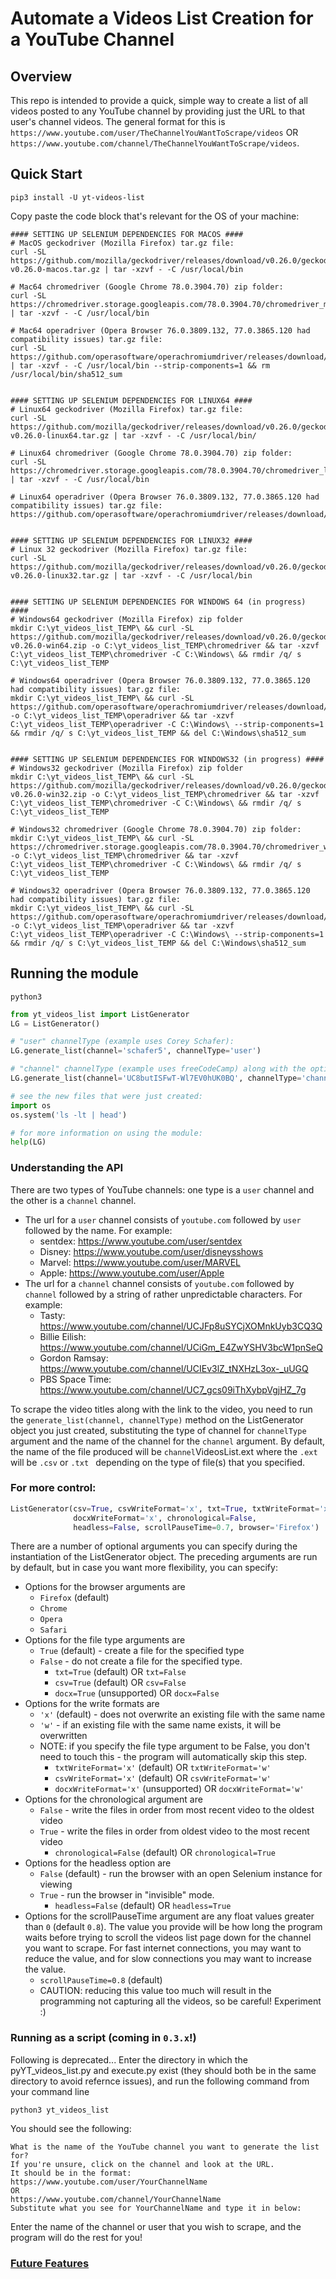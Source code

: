 # Automate a Videos List Creation for a YouTube Channel

## Overview
This repo is intended to provide a quick, simple way to create a list of all videos posted to any YouTube channel by providing just the URL to that user's channel videos. The general format for this is
`https://www.youtube.com/user/TheChannelYouWantToScrape/videos`
OR
`https://www.youtube.com/channel/TheChannelYouWantToScrape/videos`.

## Quick Start
```
pip3 install -U yt-videos-list
```

Copy paste the code block that's relevant for the OS of your machine:
```
#### SETTING UP SELENIUM DEPENDENCIES FOR MACOS ####
# MacOS geckodriver (Mozilla Firefox) tar.gz file:
curl -SL https://github.com/mozilla/geckodriver/releases/download/v0.26.0/geckodriver-v0.26.0-macos.tar.gz | tar -xzvf - -C /usr/local/bin

# Mac64 chromedriver (Google Chrome 78.0.3904.70) zip folder:
curl -SL https://chromedriver.storage.googleapis.com/78.0.3904.70/chromedriver_mac64.zip | tar -xzvf - -C /usr/local/bin

# Mac64 operadriver (Opera Browser 76.0.3809.132, 77.0.3865.120 had compatibility issues) tar.gz file:
curl -SL https://github.com/operasoftware/operachromiumdriver/releases/download/v.77.0.3865.120/operadriver_mac64.zip | tar -xzvf - -C /usr/local/bin --strip-components=1 && rm /usr/local/bin/sha512_sum


#### SETTING UP SELENIUM DEPENDENCIES FOR LINUX64 ####
# Linux64 geckodriver (Mozilla Firefox) tar.gz file:
curl -SL https://github.com/mozilla/geckodriver/releases/download/v0.26.0/geckodriver-v0.26.0-linux64.tar.gz | tar -xzvf - -C /usr/local/bin/

# Linux64 chromedriver (Google Chrome 78.0.3904.70) zip folder:
curl -SL https://chromedriver.storage.googleapis.com/78.0.3904.70/chromedriver_linux64.zip | tar -xzvf - -C /usr/local/bin

# Linux64 operadriver (Opera Browser 76.0.3809.132, 77.0.3865.120 had compatibility issues) tar.gz file:
https://github.com/operasoftware/operachromiumdriver/releases/download/v.76.0.3809.132/operadriver_linux64.zip


#### SETTING UP SELENIUM DEPENDENCIES FOR LINUX32 ####
# Linux 32 geckodriver (Mozilla Firefox) tar.gz file:
curl -SL https://github.com/mozilla/geckodriver/releases/download/v0.26.0/geckodriver-v0.26.0-linux32.tar.gz | tar -xzvf - -C /usr/local/bin


#### SETTING UP SELENIUM DEPENDENCIES FOR WINDOWS 64 (in progress) ####
# Windows64 geckodriver (Mozilla Firefox) zip folder
mkdir C:\yt_videos_list_TEMP\ && curl -SL https://github.com/mozilla/geckodriver/releases/download/v0.26.0/geckodriver-v0.26.0-win64.zip -o C:\yt_videos_list_TEMP\chromedriver && tar -xzvf C:\yt_videos_list_TEMP\chromedriver -C C:\Windows\ && rmdir /q/ s C:\yt_videos_list_TEMP

# Windows64 operadriver (Opera Browser 76.0.3809.132, 77.0.3865.120 had compatibility issues) tar.gz file:
mkdir C:\yt_videos_list_TEMP\ && curl -SL https://github.com/operasoftware/operachromiumdriver/releases/download/v.78.0.3904.87/operadriver_win64.zip -o C:\yt_videos_list_TEMP\operadriver && tar -xzvf C:\yt_videos_list_TEMP\operadriver -C C:\Windows\ --strip-components=1 && rmdir /q/ s C:\yt_videos_list_TEMP && del C:\Windows\sha512_sum


#### SETTING UP SELENIUM DEPENDENCIES FOR WINDOWS32 (in progress) ####
# Windows32 geckodriver (Mozilla Firefox) zip folder
mkdir C:\yt_videos_list_TEMP\ && curl -SL https://github.com/mozilla/geckodriver/releases/download/v0.26.0/geckodriver-v0.26.0-win32.zip -o C:\yt_videos_list_TEMP\chromedriver && tar -xzvf C:\yt_videos_list_TEMP\chromedriver -C C:\Windows\ && rmdir /q/ s C:\yt_videos_list_TEMP

# Windows32 chromedriver (Google Chrome 78.0.3904.70) zip folder:
mkdir C:\yt_videos_list_TEMP\ && curl -SL https://chromedriver.storage.googleapis.com/78.0.3904.70/chromedriver_win32.zip -o C:\yt_videos_list_TEMP\chromedriver && tar -xzvf C:\yt_videos_list_TEMP\chromedriver -C C:\Windows\ && rmdir /q/ s C:\yt_videos_list_TEMP

# Windows32 operadriver (Opera Browser 76.0.3809.132, 77.0.3865.120 had compatibility issues) tar.gz file:
mkdir C:\yt_videos_list_TEMP\ && curl -SL https://github.com/operasoftware/operachromiumdriver/releases/download/v.76.0.3809.132/operadriver_win32.zip -o C:\yt_videos_list_TEMP\operadriver && tar -xzvf C:\yt_videos_list_TEMP\operadriver -C C:\Windows\ --strip-components=1 && rmdir /q/ s C:\yt_videos_list_TEMP && del C:\Windows\sha512_sum
```

## Running the module
```
python3
```
```python
from yt_videos_list import ListGenerator
LG = ListGenerator()

# "user" channelType (example uses Corey Schafer):
LG.generate_list(channel='schafer5', channelType='user')

# "channel" channelType (example uses freeCodeCamp) along with the optional fileName argument:
LG.generate_list(channel='UC8butISFwT-Wl7EV0hUK0BQ', channelType='channel', fileName='freeCodeCamp_org')

# see the new files that were just created:
import os
os.system('ls -lt | head')

# for more information on using the module:
help(LG)
```

### Understanding the API
There are two types of YouTube channels: one type is a `user` channel and the other is a `channel` channel.
* The url for a `user` channel consists of `youtube.com` followed by `user` followed by the name. For example:
  * sentdex: https://www.youtube.com/user/sentdex
  * Disney: https://www.youtube.com/user/disneysshows
  * Marvel: https://www.youtube.com/user/MARVEL
  * Apple: https://www.youtube.com/user/Apple
* The url for a `channel` channel consists of `youtube.com` followed by `channel` followed by a string of rather unpredictable characters. For example:
  * Tasty: https://www.youtube.com/channel/UCJFp8uSYCjXOMnkUyb3CQ3Q
  * Billie Eilish: https://www.youtube.com/channel/UCiGm_E4ZwYSHV3bcW1pnSeQ
  * Gordon Ramsay: https://www.youtube.com/channel/UCIEv3lZ_tNXHzL3ox-_uUGQ
  * PBS Space Time: https://www.youtube.com/channel/UC7_gcs09iThXybpVgjHZ_7g

To scrape the video titles along with the link to the video, you need to run the `generate_list(channel, channelType)` method on the ListGenerator object you just created, substituting the type of channel for `channelType` argument and the name of the channel for the `channel` argument. By default, the name of the file produced will be `channel`VideosList.ext where the `.ext` will be `.csv` or `.txt ` depending on the type of file(s) that you specified.

### For more control:
```python
ListGenerator(csv=True, csvWriteFormat='x', txt=True, txtWriteFormat='x', docx=False,
              docxWriteFormat='x', chronological=False,
              headless=False, scrollPauseTime=0.7, browser='Firefox')
```
There are a number of optional arguments you can specify during the instantiation of the ListGenerator object. The preceding arguments are run by default, but in case you want more flexibility, you can specify:

* Options for the browser arguments are
  - `Firefox` (default)
  - `Chrome`
  - `Opera`
  - `Safari`
* Options for the file type arguments are
  - `True` (default) - create a file for the specified type
  - `False` - do not create a file for the specified type.
    * `txt=True`  (default) OR `txt=False`
    * `csv=True`  (default) OR `csv=False`
    * `docx=True` (unsupported) OR `docx=False`
* Options for the write formats are
  - `'x'` (default) - does not overwrite an existing file with the same name
  - `'w'` - if an existing file with the same name exists, it will be overwritten
  * NOTE: if you specify the file type argument to be False, you don't need to touch this - the program will automatically skip this step.
    * `txtWriteFormat='x'`  (default) OR `txtWriteFormat='w'`
    * `csvWriteFormat='x'`  (default) OR `csvWriteFormat='w'`
    * `docxWriteFormat='x'` (unsupported) OR `docxWriteFormat='w'`
* Options for the chronological argument are
  - `False` - write the files in order from most recent video to the oldest video
  - `True` - write the files in order from oldest video to the most recent video
    * `chronological=False` (default) OR `chronological=True`
* Options for the headless option are
  - `False` (default) - run the browser with an open Selenium instance for viewing
  - `True` - run the browser in "invisible" mode.
    * `headless=False` (default) OR `headless=True`
* Options for the scrollPauseTime argument are any float values greater than `0` (default `0.8`). The value you provide will be how long the program waits before trying to scroll the videos list page down for the channel you want to scrape. For fast internet connections, you may want to reduce the value, and for slow connections you may want to increase the value.
  * `scrollPauseTime=0.8` (default)
  * CAUTION: reducing this value too much will result in the programming not capturing all the videos, so be careful! Experiment :)

### Running as a script (coming in `0.3.x`!)
Following is deprecated...
Enter the directory in which the pyYT_videos_list.py and execute.py exist (they should both be in the same directory to avoid refernce issues), and run the following command from your command line
```
python3 yt_videos_list
```
You should see the following:
```
What is the name of the YouTube channel you want to generate the list for?
If you're unsure, click on the channel and look at the URL.
It should be in the format:
https://www.youtube.com/user/YourChannelName
OR
https://www.youtube.com/channel/YourChannelName
Substitute what you see for YourChannelName and type it in below:
```
Enter the name of the channel or user that you wish to scrape, and the program will do the rest for you!

### [Future Features](https://github.com/Shail-Shouryya/yt_videos_list/blob/master/extra/futureFeatures.md)
